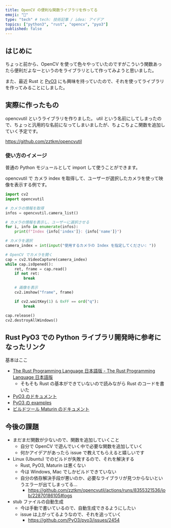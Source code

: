 ```yaml
---
title: OpenCV の便利な関数ライブラリを作ってる
emoji: "📸"
type: "tech" # tech: 技術記事 / idea: アイデア
topics: ["python3", "rust", "opencv", "pyo3"]
published: false
---
```


## はじめに

ちょっと前から、OpenCV を使って色々やっていたのですがこういう関数あったら便利だよなーというのをライブラリとして作ってみようと思いました。

また、最近 Rust と [PyO3](https://github.com/PyO3/pyo3) にも興味を持っていたので、それを使ってライブラリを作ってみることにしました。

## 実際に作ったもの

opencvutil というライブラリを作りました。
util という名前にしてしまったので、ちょっと汎用的な名前になってしまいましたが、ちょこちょこ関数を追加していく予定です。

https://github.com/zztkm/opencvutil

### 使い方のイメージ

普通の Python モジュールとして import して使うことができます。

opencvutil で カメラ index を取得して、ユーザーが選択したカメラを使って映像を表示する例です。
```python
import cv2
import opencvutil

# カメラの情報を取得
infos = opencvutil.camera_list()

# カメラの情報を表示し、ユーザーに選択させる
for i, info in enumerate(infos):
    print(f"Index {info['index']}: {info['name']}")

# カメラを選択
camera_index = int(input("使用するカメラの Index を指定してください: "))

# OpenCV でカメラを開く
cap = cv2.VideoCapture(camera_index)
while cap.isOpened():
    ret, frame = cap.read()
    if not ret:
        break

    # 画像を表示
    cv2.imshow("frame", frame)

    if cv2.waitKey(1) & 0xFF == ord("q"):
        break

cap.release()
cv2.destroyAllWindows()
```

## Rust PyO3 での Python ライブラリ開発時に参考になったリンク

基本はここ
- [The Rust Programming Language 日本語版 - The Rust Programming Language 日本語版](https://doc.rust-jp.rs/book-ja/)
  - そもそも Rust の基本ができていないので読みながら Rust のコードを書いた
- [PyO3 のドキュメント](https://pyo3.rs/v0.21.0-beta.0/)
- [PyO3 の examples](https://github.com/PyO3/pyo3/tree/main/examples)
- [ビルドツール Maturin のドキュメント](https://www.maturin.rs/)

## 今後の課題

- まだまだ関数が少ないので、関数を追加していくこと
  - 自分で OpenCV で遊んでいく中で必要な関数を追加していく
  - 何かアイデアがあったら issue で教えてもらえると嬉しいです
- Linux (Ubuntu) でのビルドが失敗するので、それを解決する
  - Rust, PyO3, Maturin は悪くない 
  - 今は Windows, Mac でしかビルドできていない
  - 自分の依存解決手段が悪いのか、必要なライブラリが見つからないというエラーが出てしまってる...
    - https://github.com/zztkm/opencvutil/actions/runs/8355321536/job/22870186105#logs
- stub ファイルの自動生成
  - 今は手動で書いているので、自動生成できるようにしたい
  - issue は上がってるようなので、それを追っていく
    - https://github.com/PyO3/pyo3/issues/2454